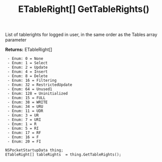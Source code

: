 ﻿---
uid: crmscript_ref_NSPocketStartupData_GetTableRights
title: ETableRight[] GetTableRights()
intellisense: NSPocketStartupData.GetTableRights
keywords: NSPocketStartupData, GetTableRights
so.topic: reference
---

List of tablerights for logged in user, in the same order as the Tables array parameter

**Returns:** ETableRight[]

     - Enum: 0 = None 
     - Enum: 1 = Select 
     - Enum: 2 = Update 
     - Enum: 4 = Insert 
     - Enum: 8 = Delete 
     - Enum: 16 = Filtering 
     - Enum: 32 = RestrictedUpdate 
     - Enum: 64 = Unused1 
     - Enum: 128 = Uninitialized 
     - Enum: 15 = FULL 
     - Enum: 38 = WRITE 
     - Enum: 34 = URU 
     - Enum: 11 = UDR 
     - Enum: 3 = UR 
     - Enum: 7 = URI 
     - Enum: 1 = R 
     - Enum: 5 = RI 
     - Enum: 17 = RF 
     - Enum: 16 = F 
     - Enum: 20 = FI 

```crmscript
NSPocketStartupData thing;
ETableRight[] tableRights  = thing.GetTableRights();
```


